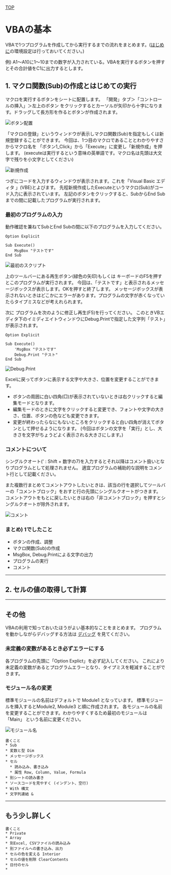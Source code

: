 [TOP](.)

# VBAの基本
VBAで1つプログラムを作成してから実行するまでの流れをまとめます。([はじめに](intro)の環境設定は行っておいてください。)

例) A1～A10に1～10までの数字が入力されている。VBAを実行するボタンを押すとその合計値をC1に出力するとします。

## 1. マクロ関数(Sub)の作成とはじめての実行
マクロを実行するボタンをシートに配置します。
「開発」タブ＞「コントロールの挿入」＞左上のボタン
をクリックするとカーソルが矢印から十字になります。ドラッグして長方形を作るとボタンが作成されます。

![ボタン配置](images/basic_CreateButton.png)

「マクロの登録」というウィンドウが表示しマクロ関数(Sub)を指定もしくは新規登録することができます。
今回は、1つ目のマクロであることとわかりやすさからマクロ名を 「ボタン1_Click」から「Execute」に変更し「新規作成」を押します。
(executeは実行するという意味の英単語です。マクロ名は先頭は大文字で残りを小文字としてください)

![新規作成](images/basic_CreateSub.png)

つぎにコードを入力するウィンドウが表示されます。これを「Visual Basic エディタ 」(VBE)とよびます。
先程新規作成したExecuteというマクロ(Sub)がコード入力に表示されています。
左記のボタンをクリックすると、SubからEnd Subまでの間に記載したプログラムが実行されます。

### 最初のプログラムの入力
動作確認を兼ねてSubとEnd Subの間に以下のプログラムを入力してください。

```
Option Explicit

Sub Execute()
    MsgBox "テストです" 
End Sub
```

![最初のスクリプト](images/basic_EditSub.png)

上のツールバーにある再生ボタン(緑色の矢印)もしくは キーボードのF5を押すとこのプログラムが実行されます。
今回は、「テストです」と表示されるメッセージボックスが表示します。OKを押すと終了します。
メッセージボックスが表示されないときはどこかにエラーがあります。プログラムの文字が赤くなっていたらタイプミスなどが考えれられます。


次に プログラムを次のように修正し再生(F5)を行ってください。
このときVBエディタ下のイミディエイトウィンドウにDebug.Printで指定した文字列「テスト」が表示されます。

```
Option Explicit

Sub Execute()
    'MsgBox "テストです"
    Debug.Print "テスト"
End Sub
```

![Debug.Print](images/basic_ExecuteSub.png)

Excelに戻ってボタンに表示する文字や大きさ、位置を変更することができます。

* ボタンの周囲に白い四角(□)が表示されていないときは右クリックすると編集モードとなります。 
* 編集モードのときに文字をクリックすると変更でき、フォントや文字の大きさ、位置、ボタンの色なども変更できます。
* 変更が終わったらなにもないところをクリックすると白い四角が消えてボタンとして押せるようになります。
  (今回はボタンの文字を「実行」とし、大きさを文字がちょうどよく表示される大きさにします。) 

### コメントについて
シングルクオート(' : Shift + 数字の7)を入力するとそれ以降はコメント扱いとなりプログラムとして処理されません。
適宜プログラムの補助的な説明をコメント行として記載ください。

また複数行まとめてコメントアウトしたいときは、該当の行を選択してツールバーの「コメントブロック」をおすと行の先頭にシングルクオートがつきます。
コメントアウトをもとに戻したいときは右の「非コメントブロック」を押すとシングルクオートが除外されます。

![コメント](images/basic_Comment.png)

### まとめ) 1でしたこと

* ボタンの作成、調整
* マクロ関数(Sub)の作成
* MsgBox, Debug.Printによる文字の出力
* プログラムの実行
* コメント



---------------------------------

## 2. セルの値の取得して計算








---------------------------------

## その他
VBAの利用で知っておいたほうがよい基本的なことをまとめます。
プログラムを動かしながらデバッグする方法は [デバッグ](debug) を見てください。

### 未定義の変数があるとき必ずエラーにする
各プログラムの先頭に「Option Explict」を必ず記入してください。
これにより未定義の変数があるとプログラムエラーとなり、タイプミスを軽減することができます。

### モジュール名の変更
標準モジュールの名前はデフォルトで Module1 となっています。 標準モジュールを挿入するとModule2, Module3 と順に作成されます。
各モジュールの名前を変更することができます。わかりやすくするため最初のモジュールは「Main」 という名前に変更ください。

![モジュール名](images/basic_ModuleName.png)




```
書くこと
* Sub
* 変数と型 Dim
* メッセージボックス
* セル
  * 読み込み、書き込み
  * 属性 Row, Column, Value, Formula
* 別シートの読み書き
* ソースコードを見やすく (インデント、空行)
* With 構文
* 文字列連結 &
```


------------------


## もう少し詳しく

```
書くこと
* Private
* Array
* 別Excel, CSVファイルの読み込み
* 別ファイルへの書き込み、出力
* セルの色を変える Interior
* セルの値を削除 ClearContents
* 日付のセル
* 
```

